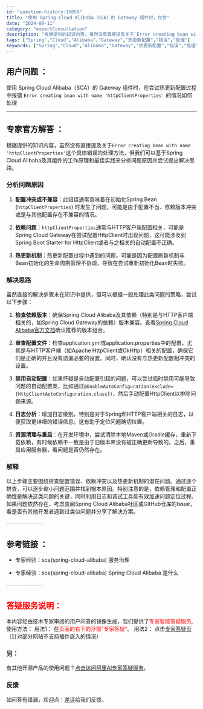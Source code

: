 ```yaml
---
id: "question-history-15859"
title: "使用 Spring Cloud Alibaba（SCA）的 Gateway 组件时，在尝"
date: "2024-09-11"
category: "expertConsultation"
description: "根据提供的知识内容，虽然没有直接提及关于`Error creating bean with name 'httpClientProperties'`这个具体错误的处理方法，但我们可以基于Spring Cloud Alibaba及其组件的工作原理和最佳实践来分析问题原因并尝试提出解决思路。### 分析"
tags: ["Spring","Cloud","Alibaba","Gateway","热更新配置","错误","处理"]
keywords: ["Spring","Cloud","Alibaba","Gateway","热更新配置","错误","处理"]
---
```


## 用户问题 ： 
 使用 Spring Cloud Alibaba（SCA）的 Gateway 组件时，在尝试热更新配置过程中报错 `Error creating bean with name 'httpClientProperties'` 的情况如何处理  

---------------
## 专家官方解答 ：

根据提供的知识内容，虽然没有直接提及关于`Error creating bean with name 'httpClientProperties'`这个具体错误的处理方法，但我们可以基于Spring Cloud Alibaba及其组件的工作原理和最佳实践来分析问题原因并尝试提出解决思路。

### 分析问题原因

1. **配置冲突或不兼容**：此错误通常意味着在初始化Spring Bean (`httpClientProperties`) 时发生了问题，可能是由于配置不当、依赖版本冲突或是与其他配置存在不兼容的情况。

2. **依赖问题**：`httpClientProperties`通常与HTTP客户端配置相关，可能是Spring Cloud Gateway在尝试配置HttpClient时出现问题，这可能涉及到Spring Boot Starter for HttpClient或者与之相关的自动配置不正确。

3. **热更新机制**：热更新配置过程中遇到的问题，可能是因为配置刷新机制与Bean初始化的生命周期管理不协调，导致在尝试重新初始化Bean时失败。

### 解决思路

虽然直接的解决步骤未在知识中提供，但可以根据一般处理此类问题的策略，尝试以下步骤：

1. **检查依赖版本**：确保Spring Cloud Alibaba及其依赖（特别是与HTTP客户端相关的，如Spring Cloud Gateway的依赖）版本兼容。查看[Spring Cloud Alibaba官方文档](https://github.com/spring-cloud-incubator/spring-cloud-alibaba)确认推荐的版本组合。

2. **审查配置文件**：检查application.yml或application.properties中的配置，尤其是与HTTP客户端（如Apache HttpClient或OkHttp）相关的配置，确保它们是正确的并且没有遗漏必要的设置。同时，确认没有与热更新配置相冲突的设置。

3. **禁用自动配置**：如果怀疑是自动配置引起的问题，可以尝试临时禁用可能导致问题的自动配置类，比如通过`@EnableAutoConfiguration(exclude={HttpClientAutoConfiguration.class})`，然后手动配置HttpClient以排除问题来源。

4. **日志分析**：增加日志级别，特别是对于Spring和HTTP客户端相关的日志，以便获取更详细的错误信息。这有助于定位问题确切位置。

5. **资源清理与重启**：在开发环境中，尝试清除本地Maven或Gradle缓存，重新下载依赖，有时候依赖不一致是由于旧版本库没有被正确更新导致的。之后，重启应用服务器，看问题是否仍然存在。

### 解释

以上步骤主要围绕排查配置错误、依赖冲突以及热更新机制的潜在问题。通过逐个排查，可以逐步缩小问题范围并找到根本原因。特别注意的是，依赖管理和配置正确性是解决这类问题的关键，同时利用日志和调试工具能有效加速问题定位过程。如果问题依然存在，考虑查阅Spring Cloud Alibaba社区或GitHub仓库的Issue，看是否有其他开发者遇到过类似问题并分享了解决方案。


<font color="#949494">---------------</font> 


## 参考链接 ：

* 专家经验：sca(spring-cloud-alibaba) 服务治理 
 
 * 专家经验：sca(spring-cloud-alibaba) Spring Cloud Alibaba 是什么 


 <font color="#949494">---------------</font> 
 


## <font color="#FF0000">答疑服务说明：</font> 

本内容经由技术专家审阅的用户问答的镜像生成，我们提供了<font color="#FF0000">专家智能答疑服务</font>,使用方法：
用法1： 在<font color="#FF0000">页面的右下的浮窗”专家答疑“</font>。
用法2： 点击[专家答疑页](https://answer.opensource.alibaba.com/docs/intro)（针对部分网站不支持插件嵌入的情况）
### 另：


有其他开源产品的使用问题？[点击访问阿里AI专家答疑服务](https://answer.opensource.alibaba.com/docs/intro)。
### 反馈
如问答有错漏，欢迎点：[差评](https://ai.nacos.io/user/feedbackByEnhancerGradePOJOID?enhancerGradePOJOId=17059)给我们反馈。
